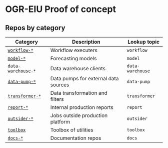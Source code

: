 
# OGR-EIU Proof of concept

## Repos by category

Category | Description | Lookup topic
---|---|---
[`workflow-*`](https://github.com/orgs/OGR-EIU/repositories?q=workflow) | Workflow executers | `workflow`
[`model-*`](https://github.com/orgs/OGR-EIU/repositories?q=model) | Forecasting models | `model`
[`data-warehouse-*`](https://github.com/orgs/OGR-EIU/repositories?q=data-warehouse) | Data warehouse clients | `data-warehouse`
[`data-pump-*`](https://github.com/orgs/OGR-EIU/repositories?q=data-pump) | Data pumps for external data sources | `data-pump`
[`transformer-*`](https://github.com/orgs/OGR-EIU/repositories?q=transformer) | Data transformation and filters | `transformer`
[`report-*`](https://github.com/orgs/OGR-EIU/repositories?q=report) | Internal production reports | `report`
[`outsider-*`](https://github.com/orgs/OGR-EIU/repositories?q=outsider) | Jobs outside production platform | `outsider`
[`toolbox`](https://github.com/orgs/OGR-EIU/repositories?q=toolbox) | Toolbox of utilities | `toolbox`
[`docs-*`](https://github.com/orgs/OGR-EIU/repositories?q=docs) | Documentation repos | `docs`


